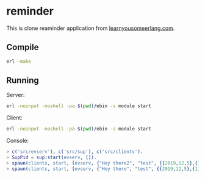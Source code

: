 # reminder

This is clone reaminder application from [learnyousomeerlang.com](https://learnyousomeerlang.com/).

## Compile

```bash
erl -make
```

## Running

Server:
```bash
erl -noinput -noshell -pa $(pwd)/ebin -s module start
```

Client:
```bash
erl -noinput -noshell -pa $(pwd)/ebin -s module start
```

Console:
```erl
> c('src/evserv'), c('src/sup'), c('src/clients').
> SupPid = sup:start(evserv, []).
> spawn(clients, start, [evserv, {"Hey there2", "test", {{2019,12,5},{13,2,30}}}, 60]).
> spawn(clients, start, [evserv, {"Hey there", "test", {{2019,12,5},{13,2,20}}}, 60]).
```